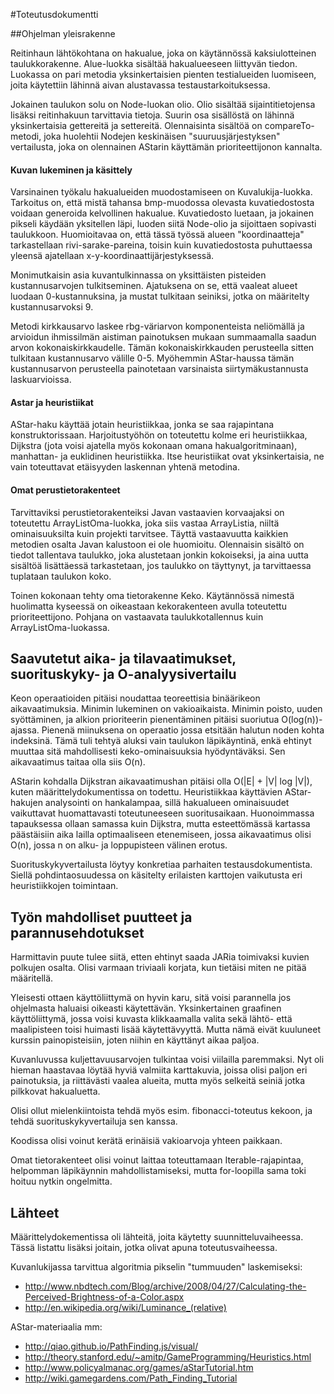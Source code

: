 #Toteutusdokumentti

##Ohjelman yleisrakenne

Reitinhaun lähtökohtana on hakualue, joka on käytännössä kaksiulotteinen taulukkorakenne. Alue-luokka sisältää hakualueeseen liittyvän tiedon. Luokassa on pari metodia yksinkertaisien pienten testialueiden luomiseen, joita käytettiin lähinnä aivan alustavassa testaustarkoituksessa.

Jokainen taulukon solu on Node-luokan olio. Olio sisältää sijaintitietojensa lisäksi reitinhakuun tarvittavia tietoja. Suurin osa sisällöstä on lähinnä yksinkertaisia gettereitä ja settereitä. Olennaisinta sisältöä on compareTo-metodi, joka huolehtii Nodejen keskinäisen "suuruusjärjestyksen" vertailusta, joka on olennainen AStarin käyttämän prioriteettijonon kannalta.

#### Kuvan lukeminen ja käsittely

Varsinainen työkalu hakualueiden muodostamiseen on Kuvalukija-luokka. Tarkoitus on, että mistä tahansa bmp-muodossa olevasta kuvatiedostosta voidaan generoida kelvollinen hakualue. Kuvatiedosto luetaan, ja jokainen pikseli käydään yksitellen läpi, luoden siitä Node-olio ja sijoittaen sopivasti taulukkoon. Huomioitavaa on, että tässä työssä alueen "koordinaatteja" tarkastellaan rivi-sarake-pareina, toisin kuin kuvatiedostosta puhuttaessa yleensä ajatellaan x-y-koordinaattijärjestyksessä.

Monimutkaisin asia kuvantulkinnassa on yksittäisten pisteiden kustannusarvojen tulkitseminen. Ajatuksena on se, että vaaleat alueet luodaan 0-kustannuksina, ja mustat tulkitaan seiniksi, jotka on määritelty kustannusarvoksi 9. 

Metodi kirkkausarvo laskee rbg-väriarvon komponenteista neliömällä ja arvioidun ihmissilmän aistiman painotuksen mukaan summaamalla saadun arvon kokonaiskirkkaudelle. Tämän kokonaiskirkkauden perusteella sitten tulkitaan kustannusarvo välille 0-5. Myöhemmin AStar-haussa tämän kustannusarvon perusteella painotetaan varsinaista siirtymäkustannusta laskuarvioissa.




#### Astar ja heuristiikat

AStar-haku käyttää jotain heuristiikkaa, jonka se saa rajapintana konstruktorissaan. Harjoitustyöhön on toteutettu kolme eri heuristiikkaa, Dijkstra (jota voisi ajatella myös kokonaan omana hakualgoritminaan), manhattan- ja euklidinen heuristiikka. Itse heuristiikat ovat yksinkertaisia, ne vain toteuttavat etäisyyden laskennan yhtenä metodina.

#### Omat perustietorakenteet

Tarvittaviksi perustietorakenteiksi Javan vastaavien korvaajaksi on toteutettu ArrayListOma-luokka, joka siis vastaa ArrayListia, niiltä ominaisuuksilta kuin projekti tarvitsee. Täyttä vastaavuutta kaikkien metodien osalta Javan kalustoon ei ole huomioitu. Olennaisin sisältö on tiedot tallentava taulukko, joka alustetaan jonkin kokoiseksi, ja aina uutta sisältöä lisättäessä tarkastetaan, jos taulukko on täyttynyt, ja tarvittaessa tuplataan taulukon koko.

Toinen kokonaan tehty oma tietorakenne Keko. Käytännössä nimestä huolimatta kyseessä on oikeastaan kekorakenteen avulla toteutettu prioriteettijono. Pohjana on vastaavata taulukkotallennus kuin ArrayListOma-luokassa.




## Saavutetut aika- ja tilavaatimukset, suorituskyky- ja O-analyysivertailu

Keon operaatioiden pitäisi noudattaa teoreettisia binäärikeon aikavaatimuksia. Minimin lukeminen on vakioaikaista. Minimin poisto, uuden syöttäminen, ja alkion prioriteerin pienentäminen pitäisi suoriutua O(log(n))-ajassa. Pienenä miinuksena on operaatio jossa etsitään halutun noden kohta indeksinä. Tämä tuli tehtyä aluksi vain taulukon läpikäyntinä, enkä ehtinyt muuttaa sitä mahdollisesti keko-ominaisuuksia hyödyntäväksi. Sen aikavaatimus taitaa olla siis O(n).

AStarin kohdalla Dijkstran aikavaatimushan pitäisi olla O(|E| + |V| log |V|), kuten määrittelydokumentissa on todettu. Heuristiikkaa käyttävien AStar-hakujen analysointi on hankalampaa, sillä hakualueen ominaisuudet vaikuttavat huomattavasti toteutuneeseen suoritusaikaan. Huonoimmassa tapauksessa ollaan samassa kuin Dijkstra, mutta esteettömässä kartassa päästäisiin aika lailla optimaaliseen etenemiseen, jossa aikavaatimus olisi O(n), jossa n on alku- ja loppupisteen välinen erotus.

Suorituskykyvertailusta löytyy konkretiaa parhaiten testausdokumentista. Siellä pohdintaosuudessa on käsitelty erilaisten karttojen vaikutusta eri heuristiikkojen toimintaan.



## Työn mahdolliset puutteet ja parannusehdotukset

Harmittavin puute tulee siitä, etten ehtinyt saada JARia toimivaksi kuvien polkujen osalta. Olisi varmaan triviaali korjata, kun tietäisi miten ne pitää määritellä.

Yleisesti ottaen käyttöliittymä on hyvin karu, sitä voisi parannella jos ohjelmasta haluaisi oikeasti käytettävän. Yksinkertainen graafinen käyttöliittymä, jossa voisi kuvasta klikkaamalla valita sekä lähtö- että maalipisteen toisi huimasti lisää käytettävyyttä. Mutta nämä eivät kuuluneet kurssin painopisteisiin, joten niihin en käyttänyt aikaa paljoa.

Kuvanluvussa kuljettavuusarvojen tulkintaa voisi viilailla paremmaksi. Nyt oli hieman haastavaa löytää hyviä valmiita karttakuvia, joissa olisi paljon eri painotuksia, ja riittävästi vaalea alueita, mutta myös selkeitä seiniä jotka pilkkovat hakualuetta.

Olisi ollut mielenkiintoista tehdä myös esim. fibonacci-toteutus kekoon, ja tehdä suorituskykyvertailuja sen kanssa.

Koodissa olisi voinut kerätä erinäisiä vakioarvoja yhteen paikkaan. 

Omat tietorakenteet olisi voinut laittaa toteuttamaan Iterable-rajapintaa, helpomman läpikäynnin mahdollistamiseksi, mutta for-loopilla sama toki hoituu nytkin ongelmitta.

## Lähteet

Määrittelydokementissa oli lähteitä, joita käytetty suunnitteluvaiheessa. Tässä listattu lisäksi joitain, jotka olivat apuna toteutusvaiheessa.


Kuvanlukijassa tarvittua algoritmia pikselin "tummuuden" laskemiseksi:

* http://www.nbdtech.com/Blog/archive/2008/04/27/Calculating-the-Perceived-Brightness-of-a-Color.aspx
* http://en.wikipedia.org/wiki/Luminance_(relative)

AStar-materiaalia mm:

* http://qiao.github.io/PathFinding.js/visual/
* http://theory.stanford.edu/~amitp/GameProgramming/Heuristics.html
* http://www.policyalmanac.org/games/aStarTutorial.htm
* http://wiki.gamegardens.com/Path_Finding_Tutorial


